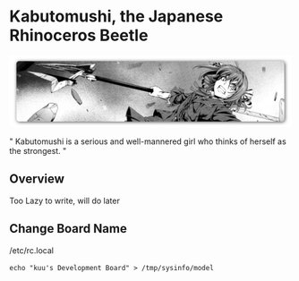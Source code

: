 # Kabutomushi, the Japanese Rhinoceros Beetle

<img src="https://github.com/akumakumu/kabutomushi/blob/main/pictures/kabutomushi.png">

" Kabutomushi is a serious and well-mannered girl who thinks of herself as the strongest. "

## Overview
Too Lazy to write, will do later

## Change Board Name
/etc/rc.local
```
echo "kuu's Development Board" > /tmp/sysinfo/model
```
